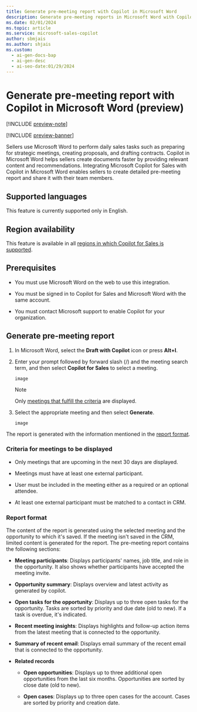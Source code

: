 ```yaml
---
title: Generate pre-meeting report with Copilot in Microsoft Word
description: Generate pre-meeting reports in Microsoft Word with Copilot for Sales, providing relevant content and recommendations for sellers.
ms.date: 02/01/2024
ms.topic: article
ms.service: microsoft-sales-copilot
author: sbmjais
ms.author: shjais
ms.custom:
  - ai-gen-docs-bap
  - ai-gen-desc
  - ai-seo-date:01/29/2024
---
```


# Generate pre-meeting report with Copilot in Microsoft Word (preview)

[!INCLUDE [preview-note](includes/preview-note.md)]

[!INCLUDE [preview-banner](includes/preview-banner.md)]

Sellers use Microsoft Word to perform daily sales tasks such as preparing for strategic meetings, creating proposals, and drafting contracts. Copilot in Microsoft Word helps sellers create documents faster by providing relevant content and recommendations. Integrating Microsoft Copilot for Sales with Copilot in Microsoft Word enables sellers to create detailed pre-meeting report and share it with their team members.

## Supported languages

This feature is currently supported only in English.

## Region availability

This feature is available in all [regions in which Copilot for Sales is supported](introduction.md#region-availability).

## Prerequisites

-   You must use Microsoft Word on the web to use this integration.

-   You must be signed in to Copilot for Sales and Microsoft Word with the same account.

-   You must contact Microsoft support to enable Copilot for your organization.

## Generate pre-meeting report

1.  In Microsoft Word, select the **Draft with Copilot** icon or press **Alt+I**.

2.  Enter your prompt followed by forward slash (/) and the meeting search term, and then select **Copilot for Sales** to select a meeting.

    `image`

    > [!NOTE]
    > Only [meetings that fulfill the criteria](#criteria-for-meetings-to-be-displayed) are displayed.

3.  Select the appropriate meeting and then select **Generate**.  
      
    `image`

The report is generated with the information mentioned in the [report format](#report-format).

### Criteria for meetings to be displayed

-   Only meetings that are upcoming in the next 30 days are displayed.

-   Meetings must have at least one external participant.

-   User must be included in the meeting either as a required or an optional attendee.

-   At least one external participant must be matched to a contact in CRM.

### Report format

The content of the report is generated using the selected meeting and the opportunity to which it's saved. If the meeting isn't saved in the CRM, limited content is generated for the report. The pre-meeting report contains the following sections:

- **Meeting participants**: Displays participants' names, job title, and role in the opportunity. It also shows whether participants have accepted the meeting invite.

- **Opportunity summary**: Displays overview and latest activity as generated by copilot.

- **Open tasks for the opportunity**: Displays up to three open tasks for the opportunity. Tasks are sorted by priority and due date (old to new). If a task is overdue, it's indicated.

- **Recent meeting insights**: Displays highlights and follow-up action items from the latest meeting that is connected to the opportunity.

- **Summary of recent email**: Displays email summary of the recent email that is connected to the opportunity.

- **Related records**

    - **Open opportunities**: Displays up to three additional open opportunities from the last six months. Opportunities are sorted by close date (old to new).

    - **Open cases**: Displays up to three open cases for the account. Cases are sorted by priority and creation date.

